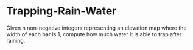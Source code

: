 # Trapping-Rain-Water
Given n non-negative integers representing an elevation map where the width of each bar is 1, compute how much water it is able to trap after raining.
